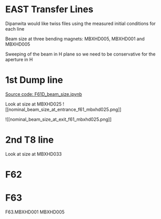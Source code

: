 # EAST Transfer Lines

Dipanwita would like twiss files using the measured initial conditions for each line

Beam size at three bending magnets: MBXHD005, MBXHD001 and MBXHD005

Sweeping of the beam in H plane so we need to be conservative for the aperture in H

# 1st Dump line

[Source code: F61D_beam_size.ipynb](https://gitlab.cern.ch/eljohnso/acc-models-tls-eliott-fork/-/blob/80a93be47addb4fdc7ded5eb2b9b0e5832c67df5/ps_extraction/f61d/F61D_beam_size.ipynb)

Look at size at MBXHD025
![[nominal_beam_size_at_entrance_f61_mbxhd025.png]]

![[nominal_beam_size_at_exit_f61_mbxhd025.png]]

# 2nd T8 line

Look at size at MBXHD033

# F62

# F63

F63.MBXHD001
MBXHD005